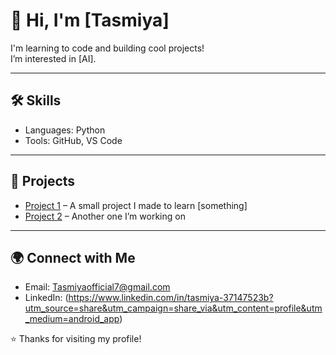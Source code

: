 # 👋 Hi, I'm [Tasmiya]

I'm learning to code and building cool projects!  
I’m interested in [AI].

---

## 🛠 Skills
- Languages: Python
- Tools: GitHub, VS Code

---

## 📂 Projects
- [Project 1](#) – A small project I made to learn [something]
- [Project 2](#) – Another one I’m working on

---

## 🌍 Connect with Me
- Email: Tasmiyaofficial7@gmail.com
- LinkedIn: (https://www.linkedin.com/in/tasmiya-37147523b?utm_source=share&utm_campaign=share_via&utm_content=profile&utm_medium=android_app)

⭐️ Thanks for visiting my profile!
